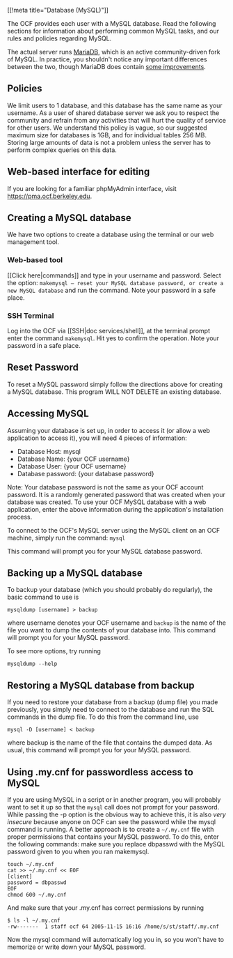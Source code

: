 [[!meta title="Database (MySQL)"]]

The OCF provides each user with a MySQL database. Read the following sections
for information about performing common MySQL tasks, and our rules and policies
regarding MySQL.

The actual server runs [MariaDB](https://mariadb.org/), which is an
active community-driven fork of MySQL. In practice, you shouldn't notice any
important differences between the two, though MariaDB does contain [some
improvements](https://mariadb.com/kb/en/mariadb/mariadb-vs-mysql-features/).


## Policies

We limit users to 1 database, and this database has the same name as your
username. As a user of shared database server we ask you to respect the
community and refrain from any activities that will hurt the quality of service
for other users. We understand this policy is vague, so our suggested maximum
size for databases is 1GB, and for individual tables 256 MB. Storing large
amounts of data is not a problem unless the server has to perform complex
queries on this data.


## Web-based interface for editing

If you are looking for a familiar phpMyAdmin interface, visit
<https://pma.ocf.berkeley.edu>.

## Creating a MySQL database

We have two options to create a database using the terminal or our web
management tool.


### Web-based tool

[[Click here|commands]] and type in your username and password. Select the
option: `makemysql — reset your MySQL database password, or create a new MySQL
database` and run the command. Note your password in a safe place.


### SSH Terminal

Log into the OCF via [[SSH|doc services/shell]], at the terminal prompt enter
the command `makemysql`. Hit yes to confirm the operation. Note your password
in a safe place.


## Reset Password

To reset a MySQL password simply follow the directions above for creating a
MySQL database. This program WILL NOT DELETE an existing database.


## Accessing MySQL

Assuming your database is set up, in order to access it (or allow a web
application to access it), you will need 4 pieces of information:

* Database Host: mysql
* Database Name: {your OCF username}
* Database User: {your OCF username}
* Database password: {your database password}

Note: Your database password is not the same as your OCF account password. It
is a randomly generated password that was created when your database was
created. To use your OCF MySQL database with a web application, enter the above
information during the application's installation process.

To connect to the OCF's MySQL server using the MySQL client on an OCF machine,
simply run the command: `mysql`

This command will prompt you for your MySQL database password.


## Backing up a MySQL database

To backup your database (which you should probably do regularly), the basic
command to use is

    mysqldump [username] > backup

where username denotes your OCF username and `backup` is the name of the file
you want to dump the contents of your database into. This command will prompt
you for your MySQL password.

To see more options, try running

    mysqldump --help


## Restoring a MySQL database from backup

If you need to restore your database from a backup (dump file) you made
previously, you simply need to connect to the database and run the SQL commands
in the dump file. To do this from the command line, use

    mysql -D [username] < backup

where backup is the name of the file that contains the dumped data. As usual,
this command will prompt you for your MySQL password.


## Using .my.cnf for passwordless access to MySQL

If you are using MySQL in a script or in another program, you will probably
want to set it up so that the `mysql` call does not prompt for your password.
While passing the -p option is the obvious way to achieve this, it is also
*very insecure* because anyone on OCF can see the password while the mysql
command is running. A better approach is to create a `~/.my.cnf` file with
proper permissions that contains your MySQL password. To do this, enter the
following commands: make sure you replace dbpasswd with the MySQL password
given to you when you ran makemysql.


    touch ~/.my.cnf
    cat >> ~/.my.cnf << EOF
    [client]
    password = dbpasswd
    EOF
    chmod 600 ~/.my.cnf

And make sure that your .my.cnf has correct permissions by running

    $ ls -l ~/.my.cnf
    -rw-------  1 staff ocf 64 2005-11-15 16:16 /home/s/st/staff/.my.cnf

Now the mysql command will automatically log you in, so you won't have to
memorize or write down your MySQL password.
